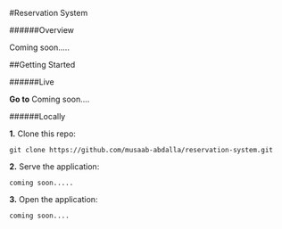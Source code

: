 #Reservation System

######Overview

Coming soon.....

##Getting Started

######Live

**Go to** Coming soon....

######Locally

**1.** Clone this repo:

```
git clone https://github.com/musaab-abdalla/reservation-system.git
```

**2.** Serve the application:

```
coming soon.....
```



**3.** Open the application:

```
coming soon....
```
